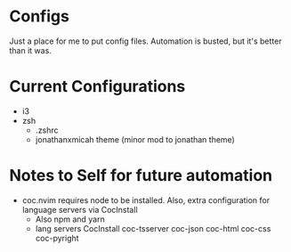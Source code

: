 # Configs
Just a place for me to put config files. Automation is busted, but it's better than it was.

# Current Configurations
* i3
* zsh
  * .zshrc
  * jonathanxmicah theme (minor mod to jonathan theme)

# Notes to Self for future automation
* coc.nvim requires node to be installed. Also, extra configuration for language servers via CocInstall
  * Also npm and yarn
  * lang servers CocInstall coc-tsserver coc-json coc-html coc-css coc-pyright
